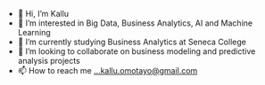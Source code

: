- 👋 Hi, I’m Kallu
- 👀 I’m interested in Big Data, Business Analytics, AI and Machine Learning
- 🌱 I’m currently studying Business Analytics at Seneca College
- 💞️ I’m looking to collaborate on business modeling and predictive analysis projects
- 📫 How to reach me ...kallu.omotayo@gmail.com

<!---
Komot2022/Komot2022 is a ✨ special ✨ repository because its `README.md` (this file) appears on your GitHub profile.
You can click the Preview link to take a look at your changes.
--->
